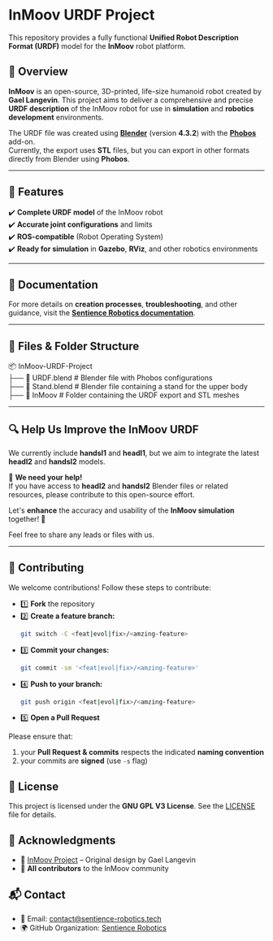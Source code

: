 # InMoov URDF Project

This repository provides a fully functional **Unified Robot Description Format (URDF)** model for the **InMoov** robot platform.

## 📌 Overview

**InMoov** is an open-source, 3D-printed, life-size humanoid robot created by **Gael Langevin**. This project aims to deliver a comprehensive and precise **URDF description** of the InMoov robot for use in **simulation** and **robotics development** environments.

The URDF file was created using **[Blender](https://www.blender.org/)** (version **4.3.2**) with the **[Phobos](https://github.com/dfki-ric/phobos)** add-on.  
Currently, the export uses **STL** files, but you can export in other formats directly from Blender using **Phobos**.

---

## 🚀 Features

✔️ **Complete URDF model** of the InMoov robot  
✔️ **Accurate joint configurations** and limits  
✔️ **ROS-compatible** (Robot Operating System)  
✔️ **Ready for simulation** in **Gazebo**, **RViz**, and other robotics environments

---

## 📖 Documentation

For more details on **creation processes**, **troubleshooting**, and other guidance, visit the **[Sentience Robotics documentation](https://docs.sentience-robotics.tech/s/master/p/urdf-NyIKx8PezV)**.

---

## 📂 Files & Folder Structure

📦 InMoov-URDF-Project<br>
├── 📄 URDF.blend # Blender file with Phobos configurations<br>
├── 📄 Stand.blend # Blender file containing a stand for the upper body<br>
├── 📂 InMoov # Folder containing the URDF export and STL meshes<br>

---

## 🔍 Help Us Improve the InMoov URDF

We currently include **handsI1** and **headI1**, but we aim to integrate the latest **headI2** and **handsI2** models.

📢 **We need your help!**  
If you have access to **headI2** and **handsI2** Blender files or related resources, please contribute to this open-source effort.

Let's **enhance** the accuracy and usability of the **InMoov simulation** together! 🚀

Feel free to share any leads or files with us.

---

## 🤝 Contributing

We welcome contributions! Follow these steps to contribute:

- 1️⃣ **Fork** the repository<br>
- 2️⃣ **Create a feature branch:**<br>
    ```bash
    git switch -C <feat|evol|fix>/<amzing-feature>
    ```
- 3️⃣ **Commit your changes:**<br>
    ```bash
    git commit -sm '<feat|evol|fix>/<amzing-feature>'
    ```
- 4️⃣ **Push to your branch:**<br>
    ```bash
    git push origin <feat|evol|fix>/<amzing-feature>
    ```
- 5️⃣ **Open a Pull Request**<br>

Please ensure that:
1. your **Pull Request & commits** respects the indicated **naming convention**
2. your commits are **signed** (use `-s` flag)

## 📜 License

This project is licensed under the **GNU GPL V3 License**. See the [LICENSE](LICENSE) file for details.

## 🙌 Acknowledgments

- 🎉 [InMoov Project](https://inmoov.fr/) – Original design by Gael Langevin<br>
- 🎉 **All contributors** to the InMoov community<br>

## 📬 Contact

- 📧 Email: [contact@sentience-robotics.tech](mailto:contact@sentience-robotics.tech)<br>
- 🌍 GitHub Organization: [Sentience Robotics](https://github.com/sentience-robotics)<br>
